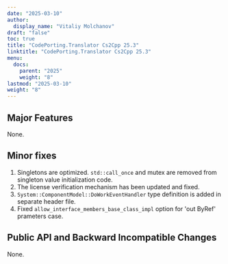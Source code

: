 ```yaml
---
date: "2025-03-10"
author:
  display_name: "Vitaliy Molchanov"
draft: "false"
toc: true
title: "CodePorting.Translator Cs2Cpp 25.3"
linktitle: "CodePorting.Translator Cs2Cpp 25.3"
menu:
  docs:
    parent: "2025"
    weight: "8"
lastmod: "2025-03-10"
weight: "8"
---
```


## Major Features ##

None.

## Minor fixes ##

1. Singletons are optimized. `std::call_once` and mutex are removed from singleton value initialization code.
1. The license verification mechanism has been updated and fixed.
1. `System::ComponentModel::DoWorkEventHandler` type definition is added in separate header file.
1. Fixed `allow_interface_members_base_class_impl` option for 'out ByRef' prameters case.

## Public API and Backward Incompatible Changes ##

None.
